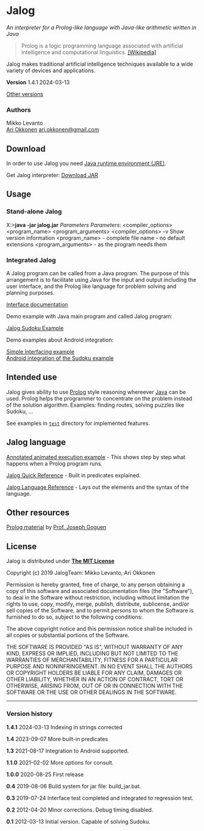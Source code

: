 
Jalog
=====

_An interpreter for a Prolog-like language with Java-like arithmetic written in Java_

> Prolog is a logic programming language associated with artificial intelligence and computational linguistics. [\[Wikipedia\]](https://en.wikipedia.org/wiki/Prolog)

Jalog makes traditional artificial intelligence techniques available to a wide variety of devices and applications.

**Version** 1.4.1 2024-03-13

[Other versions](../versions.html)

### Authors

Mikko Levanto  
[Ari Okkonen](https://www.linkedin.com/in/ariokkonen/) [ari.okkonen@gmail.com](mailto:ari.okkonen@gmail.com)

Download
--------

In order to use Jalog you need [Java runtime environment (JRE)](https://www.oracle.com/technetwork/java/javase/downloads/index.html).

Get Jalog interpreter: [Download JAR](jalog.jar)

Usage
-----

### Stand-alone Jalog

X:>**java -jar jalog.jar** _Parameters_
_Parameters_: <compiler\_options> <program\_name> <program\_arguments>
  <compiler\_options>
      -v Show version information
  <program\_name> - complete file name - no default extensions
  <program\_arguments> - as the program needs them

### Integrated Jalog

A Jalog program can be called from a Java program. The purpose of this arrangement is to facilitate using Java for the input and output including the user interface, and the Prolog like language for problem solving and planning purposes.

[Interface documentation](Jalog_class_doc.html)

Demo example with Java main program and called Jalog program:

[Jalog Sudoku Example](sudoku_demo/sudoku_example.html)

Demo examples about Android integration:

[Simple interfacing example](https://github.com/JalogTeam/Jalog_Android_MinimalDemo)  
[Android integration of the Sudoku example](https://github.com/JalogTeam/Jalog_Android_SudokuSolver)

Intended use
------------

Jalog gives ability to use [Prolog](https://en.wikipedia.org/wiki/Prolog) style reasoning whereever [Java](https://en.wikipedia.org/wiki/Java_%28programming_language%29) can be used. Prolog helps the programmer to concentrate on the problem instead of the solution algorithm. Examples: finding routes, solving puzzles like Sudoku, ...

See examples in [`test`](https://github.com/JalogTeam/Jalog/tree/master/test) directory for implemented features.

Jalog language
--------------

[Annotated animated execution example](Jalog_animation.html) - This shows step by step what happens when a Prolog program runs.

[Jalog Quick Reference](Jalog_quick_reference.html) - Built in predicates explained.

[Jalog Language Reference](Jalog_language_reference.html) - Lays out the elements and the syntax of the language.

Other resources
---------------

[Prolog material](https://cseweb.ucsd.edu/~goguen/courses/130w04/prolog.html) by [Prof. Joseph Goguen](https://cseweb.ucsd.edu/~goguen/)

License
-------

Jalog is distributed under [**The MIT License**](https://opensource.org/licenses/MIT)

Copyright (c) 2019 JalogTeam: Mikko Levanto, Ari Okkonen

Permission is hereby granted, free of charge, to any person obtaining
a copy of this software and associated documentation files (the
"Software"), to deal in the Software without restriction, including
without limitation the rights to use, copy, modify, merge, publish,
distribute, sublicense, and/or sell copies of the Software, and to
permit persons to whom the Software is furnished to do so, subject to
the following conditions:

The above copyright notice and this permission notice shall be included
in all copies or substantial portions of the Software.

THE SOFTWARE IS PROVIDED "AS IS", WITHOUT WARRANTY OF ANY KIND,
EXPRESS OR IMPLIED, INCLUDING BUT NOT LIMITED TO THE WARRANTIES OF
MERCHANTABILITY, FITNESS FOR A PARTICULAR PURPOSE AND NONINFRINGEMENT.
IN NO EVENT SHALL THE AUTHORS OR COPYRIGHT HOLDERS BE LIABLE FOR ANY
CLAIM, DAMAGES OR OTHER LIABILITY, WHETHER IN AN ACTION OF CONTRACT,
TORT OR OTHERWISE, ARISING FROM, OUT OF OR IN CONNECTION WITH THE
SOFTWARE OR THE USE OR OTHER DEALINGS IN THE SOFTWARE.

* * *

### Version history

**1.4.1** 2024-03-13 Indexing in strings corrected

**1.4** 2023-09-07 More built-in predicates

**1.3** 2021-08-17 Integration to Android supported.

**1.1.0** 2021-02-02 More options for consult.

**1.0.0** 2020-08-25 First release

**0.4** 2019-08-06 Build system for jar file: build\_jar.bat.

**0.3** 2019-07-24 Interface test completed and integrated to regression test.

**0.2** 2012-04-20 Minor corrections. Debug timing disabled.

**0.1** 2012-03-13 Initial version. Capable of solving Sudoku.